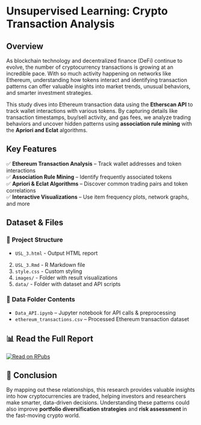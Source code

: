 # Unsupervised Learning: Crypto Transaction Analysis  

## Overview  

As blockchain technology and decentralized finance (DeFi) continue to evolve, the number of cryptocurrency transactions is growing at an incredible pace. With so much activity happening on networks like Ethereum, understanding how tokens interact and identifying transaction patterns can offer valuable insights into market trends, unusual behaviors, and smarter investment strategies.  

This study dives into Ethereum transaction data using the **Etherscan API** to track wallet interactions with various tokens. By capturing details like transaction timestamps, buy/sell activity, and gas fees, we analyze trading behaviors and uncover hidden patterns using **association rule mining** with the **Apriori and Eclat** algorithms.  

## Key Features  

✅ **Ethereum Transaction Analysis** – Track wallet addresses and token interactions  
✅ **Association Rule Mining** – Identify frequently associated tokens  
✅ **Apriori & Eclat Algorithms** – Discover common trading pairs and token correlations  
✅ **Interactive Visualizations** – Use item frequency plots, network graphs, and more  

## Dataset & Files  

### 📂 **Project Structure**  

- `USL_3.html` - Output HTML report
2. `USL_3.Rmd` - R Markdown file
3. `style.css` - Custom styling
4. `images/` - Folder with result visualizations
5. `data/` - Folder with dataset and API scripts


### 📂 **Data Folder Contents**  
- `Data_API.ipynb` – Jupyter notebook for API calls & preprocessing  
- `ethereum_transactions.csv` – Processed Ethereum transaction dataset  

## 📊 **Read the Full Report**  

[![Read on RPubs](https://img.shields.io/badge/View_Report-RPubs-blue?style=for-the-badge&logo=R)](https://rpubs.com/Bhaiyuu_KK/crypto_association_system)  

## 🚀 Conclusion  

By mapping out these relationships, this research provides valuable insights into how cryptocurrencies are traded, helping investors and researchers make smarter, data-driven decisions. Understanding these patterns could also improve **portfolio diversification strategies** and **risk assessment** in the fast-moving crypto world.  